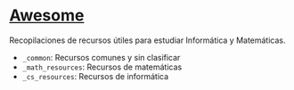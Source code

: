 [Awesome](http://tux.ugr.es/dgiim/awesome/)
==========

Recopilaciones de recursos útiles para estudiar Informática y Matemáticas.

* `_common`: Recursos comunes y sin clasificar
* `_math_resources`: Recursos de matemáticas
* `_cs_resources`: Recursos de informática
